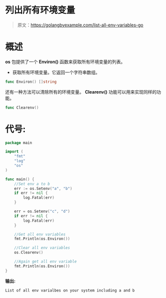 # 列出所有环境变量

> 原文：<https://golangbyexample.com/list-all-env-variables-go>

# **概述**

**os** 包提供了一个 **Environ()** 函数来获取所有环境变量的列表。

*   获取所有环境变量。它返回一个字符串数组。

```go
func Environ() []string 
```

还有一种方法可以清除所有的环境变量。 **Clearenv()** 功能可以用来实现同样的功能。

```go
func Clearenv()
```

# **代号:**

```go
package main

import (
    "fmt"
    "log"
    "os"
)

func main() {
    //Set env a to b
    err := os.Setenv("a", "b")
    if err != nil {
        log.Fatal(err)
    }

    err = os.Setenv("c", "d")
    if err != nil {
        log.Fatal(err)
    }

    //Get all env variables
    fmt.Println(os.Environ())

    //Clear all env variables
    os.Clearenv()

    //Again get all env variable
    fmt.Println(os.Environ())
}
```

**输出:**

```go
List of all env varialbes on your system including a and b
```